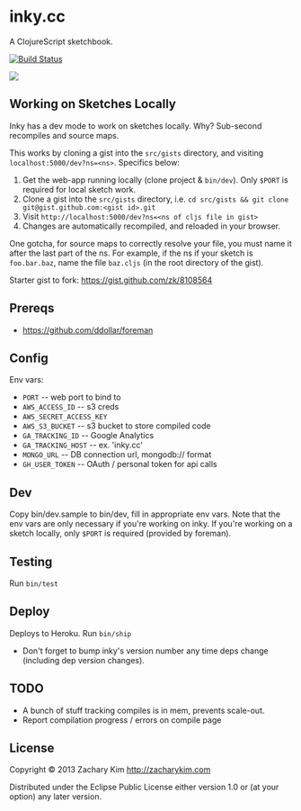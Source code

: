 # inky.cc

A ClojureScript sketchbook.

[![Build Status](https://travis-ci.org/zkim/nsfw.png)](https://travis-ci.org/zk/inky)

![](http://f.cl.ly/items/3N443a2i1m0j21053A3N/Screen%20Shot%202013-12-23%20at%203.45.41%20PM.png)


## Working on Sketches Locally

Inky has a dev mode to work on sketches locally. Why? Sub-second
recompiles and source maps.

This works by cloning a gist into the `src/gists` directory, and
visiting `localhost:5000/dev?ns=<ns>`. Specifics below:

1. Get the web-app running locally (clone project & `bin/dev`). Only
   `$PORT` is required for local sketch work.
2. Clone a gist into the `src/gists` directory, i.e. `cd src/gists &&
   git clone git@gist.github.com:<gist id>.git`
3. Visit `http://localhost:5000/dev?ns=<ns of cljs file in gist>`
4. Changes are automatically recompiled, and reloaded in your browser.

One gotcha, for source maps to correctly resolve your file, you must
name it after the last part of the ns. For example, if the ns if your
sketch is `foo.bar.baz`, name the file `baz.cljs` (in the root
directory of the gist).

Starter gist to fork: https://gist.github.com/zk/8108564


## Prereqs

* https://github.com/ddollar/foreman


## Config

Env vars:

* `PORT` -- web port to bind to
* `AWS_ACCESS_ID` -- s3 creds
* `AWS_SECRET_ACCESS_KEY`
* `AWS_S3_BUCKET` -- s3 bucket to store compiled code
* `GA_TRACKING_ID` -- Google Analytics
* `GA_TRACKING_HOST` -- ex. 'inky.cc'
* `MONGO_URL` -- DB connection url, mongodb:// format
* `GH_USER_TOKEN` -- OAuth / personal token for api calls


## Dev

Copy bin/dev.sample to bin/dev, fill in appropriate env vars. Note that the env vars are only necessary if you're working on inky. If you're working on a sketch locally, only `$PORT` is required (provided by foreman).


## Testing

Run `bin/test`


## Deploy

Deploys to Heroku. Run `bin/ship`

* Don't forget to bump inky's version number any time deps change
  (including dep version changes).


## TODO

* A bunch of stuff tracking compiles is in mem, prevents scale-out.
* Report compilation progress / errors on compile page


## License

Copyright © 2013 Zachary Kim http://zacharykim.com

Distributed under the Eclipse Public License either version 1.0 or (at
your option) any later version.
